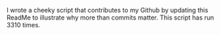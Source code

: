 I wrote a cheeky script that contributes to my Github by updating this ReadMe to illustrate why more than commits matter. This script has run 3310 times.